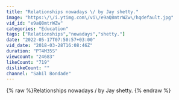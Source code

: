```yaml
---
title: "Relationships nowadays \/ by Jay shetty."
image: "https:\/\/i.ytimg.com\/vi\/e9aQ8mtrWZw\/hqdefault.jpg"
vid_id: "e9aQ8mtrWZw"
categories: "Education"
tags: ["Relationships","nowadays","shetty."]
date: "2022-05-17T07:50:57+03:00"
vid_date: "2018-03-28T16:08:46Z"
duration: "PT4M35S"
viewcount: "24683"
likeCount: "719"
dislikeCount: ""
channel: "Sahil Bondade"
---
```

{% raw %}Relationships nowadays / by Jay shetty. {% endraw %}

